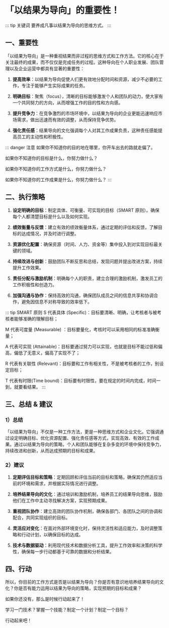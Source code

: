 # 「以结果为导向」的重要性！

::: tip 关键词
要养成凡事以结果为导向的思维方式。
:::

## 一、重要性

「以结果为导向」是一种重视结果而非过程的思维方式和工作方法。它的核心在于关注最终的成果，而不仅仅是完成任务的过程。这种导向在个人职业发展、团队管理以及企业运营中都具有显著的重要性：

1. **提高效率**：以结果为导向促使人们更有效地分配时间和资源，减少不必要的工作，专注于能够产生实际成果的任务。

2. **明确目标**：聚焦（focus），清晰的目标能够激发个人和团队的动力，使大家有一个共同努力的方向，从而增强工作的目的性和方向感。

3. **提升竞争力**：在竞争激烈的市场环境中，以结果为导向的企业更能迅速响应市场需求，做出迅速而有效的调整，从而保持竞争优势。

4. **强化责任感**：结果导向的文化强调每个人对其工作成果负责，这种责任感能提高员工的主动性和积极性。

::: danger 注意
如果你不知道你的目的地在哪里，你开车出去的路就走偏了。

如果你不知道你的目标是什么，你努力做什么？

如果你不知道你的工作方式是什么，你努力做什么？

如果你不知道你的工作成果是什么，你努力做什么？
:::

## 二、执行策略

1. **设定明确的目标**：制定具体、可衡量、可实现的目标（SMART 原则）。确保每个人都清楚目标是什么以及如何实现。

2. **绩效衡量与反馈**：建立有效的绩效衡量体系，通过定期的评估和反馈，了解目标的达成情况，并及时进行调整。

3. **资源优化配置**：确保资源（时间、人力、资金等）集中投入到对实现目标最关键的领域。

4. **持续改进与创新**：鼓励团队不断反思和总结，发现问题并提出改进方案，持续提升工作效果。

5. **责任分配与激励机制**：明确每个人的职责，建立合理的激励机制，激发员工的工作积极性和创造力。

6. **加强沟通与协作**：保持高效的沟通，确保团队成员之间的信息共享和协调合作，避免因信息不对称导致的效率低下。

::: tip SMART 原则
S 代表具体 (Specific)：目标要清晰、明确，让考核者与被考核者能够准确的理解目标；

M 代表可度量 (Measurable) ：目标要量化，考核时可以采用相同的标准准确衡量；

A 代表可实现 (Attainable)：目标要通过努力可以实现，也就是目标不能过低和偏高，偏低了无意义，偏高了实现不了；

R 代表有关联性 (Relevant)：目标要和工作有相关性，不是被考核者的工作，别设定目标；

T 代表有时限(Time bound)：目标要有时限性，要在规定的时间内完成，时间一到，就要看结果。
:::

## 三、总结 & 建议

### 1）总结

「以结果为导向」不仅是一种工作方法，更是一种思维方式和企业文化。它强调通过设定明确目标、优化资源配置、强化责任感等方式，实现高效、有效的工作成果。通过以结果为导向的策略，个人和团队能够在复杂多变的环境中保持竞争力，持续改进和创新，从而达成预期的目标和成果。

### 2）建议

1. **定期评估目标和策略**：定期回顾和评估当前的目标和策略，确保其仍然适应当前的环境和需求，并根据实际情况进行调整。

2. **培养结果导向的文化**：通过培训和激励机制，培养员工的结果导向思维，鼓励他们在工作中主动寻找解决方案，实现预期成果。

3. **重视团队协作**：建立高效的团队协作机制，确保各部门、各团队之间的协调和配合，共同实现组织的目标。

4. **灵活应对变化**：在面对外部环境变化时，保持灵活性和适应能力，及时调整策略和行动计划，以确保目标的达成。

5. **技术与数据驱动**：利用现代技术和数据分析工具，提升工作效率和决策的科学性，确保每一步行动都基于可靠的数据和分析结果。

## 四、行动

所以，你目前的工作方式是否是以结果为导向？你是否有意识地培养结果导向的文化？你是否有能力运用以结果为导向的策略，实现预期的目标和成果？

如果你还没有，那么是时候行动起来了！

学习一门技术？掌握一个技能？制定一个计划？制定一个目标？

行动起来吧！
